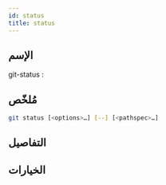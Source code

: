 ```yaml
---
id: status 
title: status 
---
```


## الإسم
git-status : 

## مُلخّص

<!--DOCUSAURUS_CODE_TABS-->
<!--الأمر-->
```bash
git status [<options>…​] [--] [<pathspec>…​]
```
<!--END_DOCUSAURUS_CODE_TABS-->

## التفاصيل

## الخيارات


